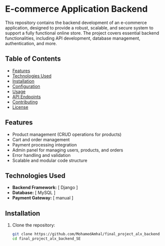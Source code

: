 # E-commerce Application Backend

This repository contains the backend development of an e-commerce application, designed to provide a robust, scalable, and secure system to support a fully functional online store. The project covers essential backend functionalities, including API development, database management, authentication, and more.

## Table of Contents

- [Features](#features)
- [Technologies Used](#technologies-used)
- [Installation](#installation)
- [Configuration](#configuration)
- [Usage](#usage)
- [API Endpoints](#api-endpoints)
- [Contributing](#contributing)
- [License](#license)

## Features

- Product management (CRUD operations for products)
- Cart and order management
- Payment processing integration
- Admin panel for managing users, products, and orders
- Error handling and validation
- Scalable and modular code structure

## Technologies Used

- **Backend Framework:** [ Django ]
- **Database:** [ MySQL ]
- **Payment Gateway:** [ manual ]

## Installation

1. Clone the repository:
   ```bash
   git clone https://github.com/MohamedAmhal/final_project_alx_backend_SE.git
   cd final_project_alx_backend_SE
